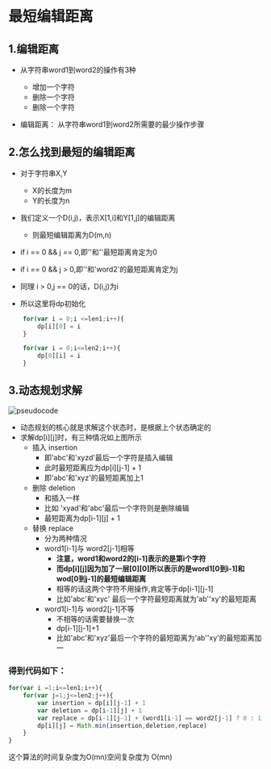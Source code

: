 # 最短编辑距离

## 1.编辑距离
* 从字符串word1到word2的操作有3种
    - 增加一个字符
    - 删除一个字符
    - 删除一个字符

* 编辑距离： 从字符串word1到word2所需要的最少操作步骤


## 2.怎么找到最短的编辑距离

* 对于字符串X,Y
    - X的长度为m
    - Y的长度为n
* 我们定义一个D(i,j)，表示X[1,i]和Y[1,j]的编辑距离
    - 则最短编辑距离为D(m,n)



* if i == 0 && j == 0,即''和''最短距离肯定为0
* if i == 0 && j > 0,即''和'word2'的最短距离肯定为j
* 同理 i > 0,j == 0的话，D(i,j)为i
* 所以这里将dp初始化
```js
    for(var i = 0;i <=len1;i++){
        dp[i][0] = i
    }

    for(var i = 0;i<=len2;i++){
        dp[0][i] = i
    }
```

## 3.动态规划求解
![pseudocode](https://github.com/LuciferChiu/leetcode/blob/master/solutions/072.edit-distance/img1.png?raw=true)

* 动态规划的核心就是求解这个状态时，是根据上个状态确定的
* 求解dp[i][j]时，有三种情况如上图所示
    - 插入 insertion
        + 即'abc'和'xyzd'最后一个字符是插入编辑
        + 此时最短距离应为dp[i][j-1] + 1
        + 即'abc'和'xyz'的最短距离加上1
    - 删除 deletion
        + 和插入一样
        + 比如 'xyad'和'abc'最后一个字符则是删除编辑
        + 最短距离为dp[i-1][j] + 1
    - 替换 replace
        + 分为两种情况
        + word1[i-1]与 word2[j-1]相等
            * **注意，word1和word2的[i-1]表示的是第i个字符**
            * **而dp[i][j]因为加了一层[0][0]所以表示的是word1[0到i-1]和wod[0到j-1]的最短编辑距离**
            * 相等的话这两个字符不用操作,肯定等于dp[i-1][j-1]
            * 比如'abc'和'xyc' 最后一个字符最短距离就为'ab''xy'的最短距离
        + word1[i-1]与 word2[j-1]不等
            * 不相等的话需要替换一次
            * dp[i-1][j-1]+1
            * 比如'abc'和'xyz'最后一个字符的最短距离为'ab''xy'的最短距离加一

### 得到代码如下：

```js
for(var i =1;i<=len1;i++){
    for(var j=1;j<=len2;j++){
        var insertion = dp[i][j-1] + 1
        var deletion = dp[i-1][j] + 1
        var replace = dp[i-1][j-1] + (word1[i-1] == word2[j-1] ? 0 : 1)
        dp[i][j] = Math.min(insertion,deletion,replace)
    }
}
```

这个算法的时间复杂度为O(mn)空间复杂度为 O(mn)
